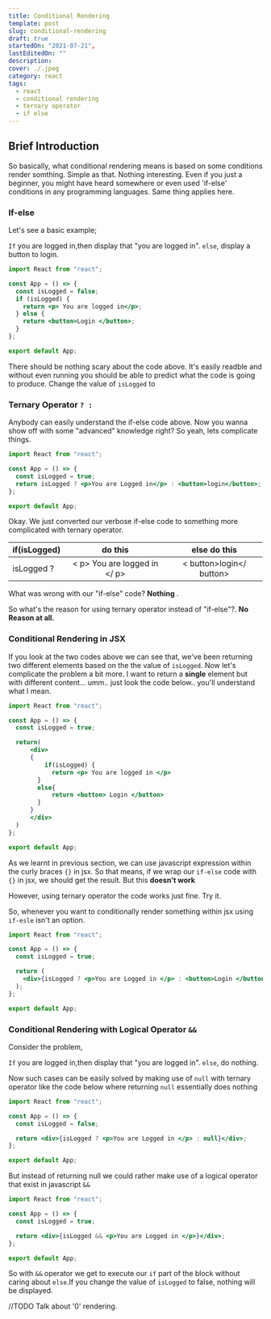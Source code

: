 ```yaml
---
title: Conditional Rendering
template: post
slug: conditional-rendering
draft: true
startedOn: "2021-07-21",
lastEditedOn: ""
description:
cover: ./.jpeg
category: react
tags:
  - react
  - conditional rendering
  - ternary operator
  - if else
---
```


## Brief Introduction

So basically, what conditional rendering means is based on some conditions render somthing. Simple as that. Nothing interesting. Even if you just a beginner, you might have heard somewhere or even used 'if-else' conditions in any programming languages. Same thing applies here.

### If-else

Let's see a basic example;

`If` you are logged in,then display that "you are logged in". `else`, display a button to login.

```jsx
import React from "react";

const App = () => {
  const isLogged = false;
  if (isLogged) {
    return <p> You are logged in</p>;
  } else {
    return <button>Login </button>;
  }
};

export default App;
```

There should be nothing scary about the code above. It's easily readble and without even running you should be able to predict what the code is going to produce. Change the value of `isLogged` to

### Ternary Operator `? :`

Anybody can easily understand the if-else code above. Now you wanna show off with some "advanced" knowledge right? So yeah, lets complicate things.

```jsx
import React from "react";

const App = () => {
  const isLogged = true;
  return isLogged ? <p>You are Logged in</p> : <button>login</button>;
};

export default App;
```

Okay. We just converted our verbose if-else code to something more complicated with ternary operator.

| if(isLogged) |           do this            |       else do this       |
| ------------ | :--------------------------: | :----------------------: |
| isLogged ?   | < p> You are logged in </ p> | < button>login</ button> |

What was wrong with our "if-else" code?
**Nothing** .

So what's the reason for using ternary operator instead of "if-else"?. **No Reason at all.**

### Conditional Rendering in JSX

If you look at the two codes above we can see that, we've been returning two different elements based on the the value of `isLogged`. Now let's complicate the problem a bit more. I want to return a **single** element but with different content... umm.. just look the code below.. you'll understand what I mean.

```jsx
import React from "react";

const App = () => {
  const isLogged = true;

  return(
      <div>
      {
          if(isLogged) {
            return <p> You are logged in </p>
        }
        else{
            return <button> Login </button>
        }
      }
      </div>
  )
};

export default App;

```

As we learnt in previous section, we can use javascript expression within the curly braces `{}` in jsx. So that means, if we wrap our `if-else` code with `{}` in jsx, we should get the result. But this **doesn't work**

However, using ternary operator the code works just fine. Try it.

So, whenever you want to conditionally render something within jsx using `if-esle` isn't an option.

```jsx
import React from "react";

const App = () => {
  const isLogged = true;

  return (
    <div>{isLogged ? <p>You are Logged in </p> : <button>Login </button>}</div>
  );
};

export default App;
```

### Conditional Rendering with Logical Operator `&&`

Consider the problem,

`If` you are logged in,then display that "you are logged in". `else`, do nothing.

Now such cases can be easily solved by making use of `null` with ternary operator like the code below where returning `null` essentially does nothing

```jsx
import React from "react";

const App = () => {
  const isLogged = false;

  return <div>{isLogged ? <p>You are Logged in </p> : null}</div>;
};

export default App;
```

But instead of returning null we could rather make use of a logical operator that exist in javascript `&&`

```jsx
import React from "react";

const App = () => {
  const isLogged = true;

  return <div>{isLogged && <p>You are Logged in </p>}</div>;
};

export default App;
```

So with `&&` operator we get to execute our `if` part of the block without caring about `else`.If you change the value of `isLogged` to false, nothing will be displayed.

//TODO
Talk about '0' rendering.
